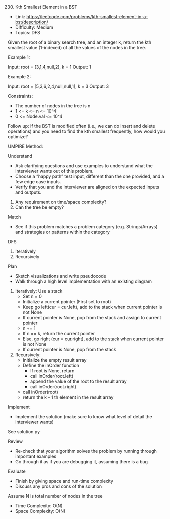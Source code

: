 230. Kth Smallest Element in a BST

- Link: https://leetcode.com/problems/kth-smallest-element-in-a-bst/description/
- Difficulty: Medium
- Topics: DFS

Given the root of a binary search tree, and an integer k, return the kth smallest value (1-indexed) of all the values of the nodes in the tree.

Example 1:

Input: root = [3,1,4,null,2], k = 1
Output: 1

Example 2:

Input: root = [5,3,6,2,4,null,null,1], k = 3
Output: 3

Constraints:

- The number of nodes in the tree is n
- 1 <= k <= n <= 10^4
- 0 <= Node.val <= 10^4

Follow up: If the BST is modified often (i.e., we can do insert and delete operations) and you need to find the kth smallest frequently, how would you optimize?

UMPIRE Method:

Understand

- Ask clarifying questions and use examples to understand what the interviewer wants out of this problem.
- Choose a “happy path” test input, different than the one provided, and a few edge case inputs.
- Verify that you and the interviewer are aligned on the expected inputs and outputs.

1. Any requirement on time/space complexity? 
2. Can the tree be empty? 

Match

- See if this problem matches a problem category (e.g. Strings/Arrays) and strategies or patterns within the category

DFS
1. Iteratively
2. Recursively

Plan

- Sketch visualizations and write pseudocode
- Walk through a high level implementation with an existing diagram

1. Iteratively: Use a stack
    - Set n = 0
    - Initialize a current pointer (First set to root)
    - Keep go left(cur = cur.left), add to the stack when current pointer is not None
    - If current pointer is None, pop from the stack and assign to current pointer
    - n += 1
    - If n == k, return the current pointer
    - Else, go right (cur = cur.right), add to the stack when current pointer is not None
    - If current pointer is None, pop from the stack
2. Recursively: 
    - Initialize the empty result array
    - Define the inOrder function
        - If root is None, return
        - call inOrder(root.left)
        - append the value of the root to the result array
        - call inOrder(root.right)
    - call inOrder(root)
    - return the k - 1 th element in the result array
    
Implement

- Implement the solution (make sure to know what level of detail the interviewer wants)

See solution.py

Review

- Re-check that your algorithm solves the problem by running through important examples
- Go through it as if you are debugging it, assuming there is a bug

Evaluate

- Finish by giving space and run-time complexity
- Discuss any pros and cons of the solution

Assume N is total number of nodes in the tree
- Time Complexity: O(N)
- Space Complexity: O(N)
